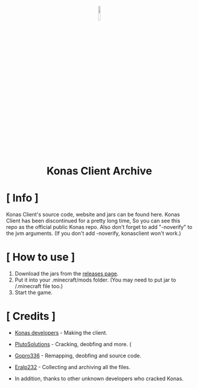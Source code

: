 <div align="center">
<img src ="https://i.imgur.com/QiDjFLC.png" width="10%" height="10%"/>


# Konas Client Archive 

</div>

# [ Info ]

</div>

Konas Client's source code, website and jars can be found here. Konas Client has been discontinued for a pretty long time, So you can see this repo as the official public Konas repo. Also don't forget to add "-noverify" to the jvm arguments. (If you don't add -noverify, konasclient won't work.)

# [ How to use ]

</div>

1. Download the jars from the [releases page](https://github.com/Eralp232/konas-all/releases).
2. Put it into your .minecraft/mods folder. (You may need to put jar to /.minecraft file too.)
3. Start the game.

# [ Credits ]

</div>

+ [Konas developers](https://konasclient.com) - Making the client.
+ [PlutoSolutions](https://github.com/PlutoSolutions) - Cracking, deobfing and more. (
+ [Gopro336](https://github.com/The-Gopro336-Archive/Konas-Deobf-Remap) - Remapping, deobfing and source code.
+ [Eralp232](https://github.com/Eralp232) - Collecting and archiving all the files.

+ In addition, thanks to other unknown developers who cracked Konas.
